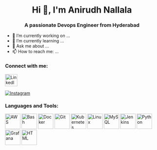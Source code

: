 <div align="center">
  
# Hi 👋, I'm Anirudh Nallala

### A passionate Devops Engineer from Hyderabad

</div>

- 🔭 I’m currently working on ...
- 🌱 I’m currently learning ...
- 💬 Ask me about ...
- 📫 How to reach me: ...

### Connect with me:

<div>
  <a href="https://www.linkedin.com/in/anirudhnallala" target="_blank" title="LinkedIn">
    <img src="https://cdn-icons-png.flaticon.com/512/145/145807.png" alt="LinkedIn" width="40" height="40">
  </a>
</div>

[![Instagram](https://img.shields.io/badge/Instagram-Profile-pink)](https://www.instagram.com/yourprofile)

### Languages and Tools:
<div align="left">
  <img src="https://img.icons8.com/color/48/000000/amazon-web-services.png" alt="AWS" width="50" height="50"/>
  <img src="https://img.icons8.com/color/48/000000/bash.png" alt="Bash" width="50" height="50"/>
  <img src="https://img.icons8.com/color/48/000000/docker.png" alt="Docker" width="50" height="50"/>
  <img src="https://img.icons8.com/color/48/000000/git.png" alt="Git" width="50" height="50"/>
  <img src="https://img.icons8.com/color/48/000000/kubernetes.png" alt="Kubernetes" width="50" height="50"/>
  <img src="https://img.icons8.com/color/48/000000/linux.png" alt="Linux" width="50" height="50"/>
  <img src="https://img.icons8.com/color/48/000000/mysql.png" alt="MySQL" width="50" height="50"/>
  <img src="https://img.icons8.com/color/48/000000/jenkins.png" alt="Jenkins" width="50" height="50"/>
  <img src="https://img.icons8.com/color/48/000000/python.png" alt="Python" width="50" height="50"/>
  <img src="https://img.icons8.com/color/48/000000/grafana.png" alt="Grafana" width="50" height="50"/>
  <img src="https://img.icons8.com/color/48/000000/html-5.png" alt="HTML" width="50" height="50"/>
</div>



